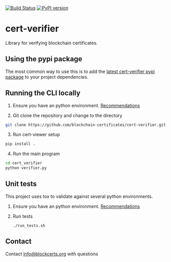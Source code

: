 [![Build Status](https://travis-ci.org/blockchain-certificates/cert-verifier.svg?branch=master)](https://travis-ci.org/blockchain-certificates/cert-verifier)
[![PyPI version](https://badge.fury.io/py/cert-verifier.svg)](https://badge.fury.io/py/cert-verifier)

# cert-verifier
Library for verifying blockchain certificates.

## Using the pypi package

The most common way to use this is to add the [latest cert-verifier pypi package](https://badge.fury.io/py/cert-verifier) to your project dependencies. 

## Running the CLI locally

1. Ensure you have an python environment. [Recommendations](https://github.com/blockchain-certificates/developer-common-docs/blob/master/virtualenv.md)

2. Git clone the repository and change to the directory

  ```bash
  git clone https://github.com/blockchain-certificates/cert-verifier.git && cd cert-verifier
  ```

3. Run cert-viewer setup

  ```bash
  pip install .
  ```

4. Run the main program

  ```bash
  cd cert_verifier
  python verifier.py
  ```

## Unit tests

This project uses tox to validate against several python environments.

1. Ensure you have an python environment. [Recommendations](https://github.com/blockchain-certificates/developer-common-docs/blob/master/virtualenv.md)

2. Run tests
    ```
    ./run_tests.sh
    ```


## Contact

Contact [info@blockcerts.org](mailto:info@blockcerts.org) with questions
